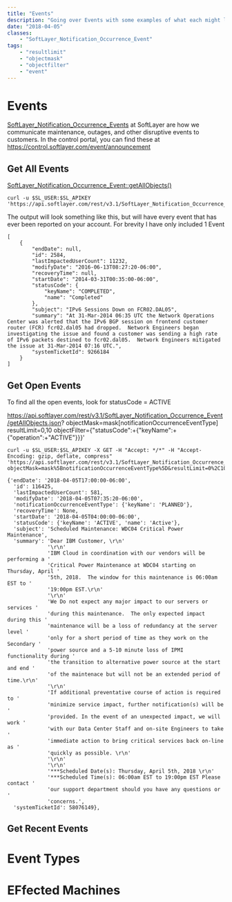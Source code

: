 ```yaml
---
title: "Events"
description: "Going over Events with some examples of what each might look like"
date: "2018-04-05"
classes:
    - "SoftLayer_Notification_Occurrence_Event"
tags:
    - "resultlimit"
    - "objectmask"
    - "objectfilter"
    - "event"
---
```


# Events
[SoftLayer_Notification_Occurrence_Events](https://softlayer.github.io/reference/services/SoftLayer_Notification_Occurrence_Event/) at SoftLayer are how we communicate maintenance, outages, and other disruptive events to customers. In the control portal, you can find these at https://control.softlayer.com/event/announcement

## Get All Events

[SoftLayer_Notification_Occurrence_Event::getAllObjects()](https://softlayer.github.io/reference/services/SoftLayer_Notification_Occurrence_Event/getAllObjects/)
```
curl -u $SL_USER:$SL_APIKEY 'https://api.softlayer.com/rest/v3.1/SoftLayer_Notification_Occurrence_Event/getAllObjects.json
```

The output will look something like this, but will have every event that has ever been reported on your account. For brevity I have only included 1 Event
```
[
    {
        "endDate": null,
        "id": 2584,
        "lastImpactedUserCount": 11232,
        "modifyDate": "2016-06-13T08:27:20-06:00",
        "recoveryTime": null,
        "startDate": "2014-03-31T00:35:00-06:00",
        "statusCode": {
            "keyName": "COMPLETED",
            "name": "Completed"
        },
        "subject": "IPv6 Sessions Down on FCR02.DAL05",
        "summary": "At 31-Mar-2014 06:35 UTC the Network Operations Center was alerted that the IPv6 BGP session on frontend customer router (FCR) fcr02.dal05 had dropped.  Network Engineers began investigating the issue and found a customer was sending a high rate of IPv6 packets destined to fcr02.dal05.  Network Engineers mitigated the issue at 31-Mar-2014 07:16 UTC.",
        "systemTicketId": 9266184
    }
]
```

## Get Open Events
To find all the open events, look for statusCode = ACTIVE

https://api.softlayer.com/rest/v3.1/SoftLayer_Notification_Occurrence_Event/getAllObjects.json?
objectMask=mask[notificationOccurrenceEventType]
resultLimit=0,10
objectFilter={"statusCode":+{"keyName":+{"operation":+"ACTIVE"}}}'

```
curl -u $SL_USER:$SL_APIKEY -X GET -H "Accept: */*" -H "Accept-Encoding: gzip, deflate, compress"  'https://api.softlayer.com/rest/v3.1/SoftLayer_Notification_Occurrence_Event/getAllObjects.json?objectMask=mask%5BnotificationOccurrenceEventType%5D&resultLimit=0%2C10&objectFilter=%7B%22statusCode%22%3A+%7B%22keyName%22%3A+%7B%22operation%22%3A+%22ACTIVE%22%7D%7D%7D'
```

```
{'endDate': '2018-04-05T17:00:00-06:00',
  'id': 116425,
  'lastImpactedUserCount': 581,
  'modifyDate': '2018-04-05T07:35:20-06:00',
  'notificationOccurrenceEventType': {'keyName': 'PLANNED'},
  'recoveryTime': None,
  'startDate': '2018-04-05T04:00:00-06:00',
  'statusCode': {'keyName': 'ACTIVE', 'name': 'Active'},
  'subject': 'Scheduled Maintenance: WDC04 Critical Power Maintenance',
  'summary': 'Dear IBM Customer, \r\n'
             '\r\n'
             'IBM Cloud in coordination with our vendors will be performing a '
             'Critical Power Maintenance at WDC04 starting on Thursday, April '
             '5th, 2018.  The window for this maintenance is 06:00am EST to '
             '19:00pm EST.\r\n'
             '\r\n'
             'We Do not expect any major impact to our servers or services '
             'during this maintenance.  The only expected impact during this '
             'maintenance will be a loss of redundancy at the server level '
             'only for a short period of time as they work on the Secondary '
             'power source and a 5-10 minute loss of IPMI functionality during '
             'the transition to alternative power source at the start and end '
             'of the maintenace but will not be an extended period of time.\r\n'
             '\r\n'
             'If additional preventative course of action is required to '
             'minimize service impact, further notification(s) will be '
             'provided. In the event of an unexpected impact, we will work '
             'with our Data Center Staff and on-site Engineers to take '
             'immediate action to bring critical services back on-line as '
             'quickly as possible. \r\n'
             '\r\n'
             '\r\n'
             '***Scheduled Date(s): Thursday, April 5th, 2018 \r\n'
             '***Scheduled Time(s): 06:00am EST to 19:00pm EST Please contact '
             'our support department should you have any questions or '
             'concerns.',
  'systemTicketId': 58076149},
```

## Get Recent Events


# Event Types

# EFfected Machines